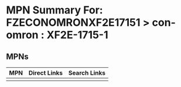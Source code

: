 



# MPN Summary For: FZECONOMRONXF2E17151 > con-omron : XF2E-1715-1

## MPNs
  

|MPN|Direct Links|Search Links|
| :--- | :--- | :--- |
||||
